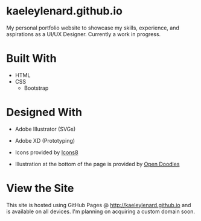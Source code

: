 # kaeleylenard.github.io
My personal portfolio website to showcase my skills, experience, and aspirations as a UI/UX Designer. Currently a work in progress.

# Built With
* HTML
* CSS
  * Bootstrap

# Designed With
* Adobe Illustrator (SVGs)
* Adobe XD (Prototyping)
 
* Icons provided by [Icons8](https://www.icons8.com)
* Illustration at the bottom of the page is provided by [Open Doodles](https://www.opendoodles.com)
   
# View the Site
This site is hosted using GitHub Pages @ http://kaeleylenard.github.io and is available on all devices. I'm planning on acquiring a custom domain soon.

